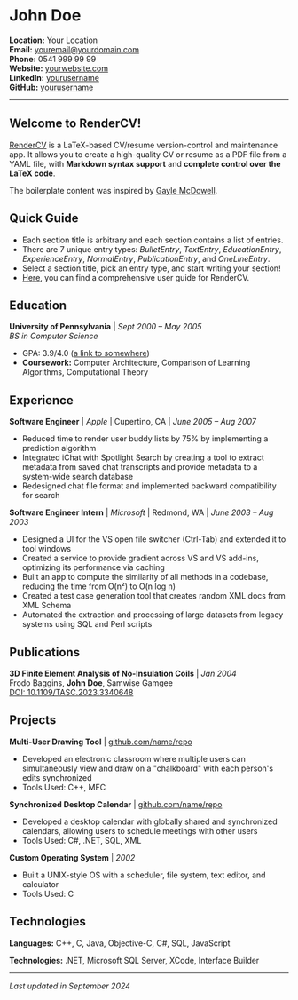 # John Doe

**Location:** Your Location  
**Email:** [youremail@yourdomain.com](mailto:youremail@yourdomain.com)  
**Phone:** 0541 999 99 99  
**Website:** [yourwebsite.com](https://yourwebsite.com/)  
**LinkedIn:** [yourusername](https://linkedin.com/in/yourusername)  
**GitHub:** [yourusername](https://github.com/yourusername)

---

## Welcome to RenderCV!

[RenderCV](https://rendercv.com) is a LaTeX-based CV/resume version-control and maintenance app. It allows you to create a high-quality CV or resume as a PDF file from a YAML file, with **Markdown syntax support** and **complete control over the LaTeX code**.

The boilerplate content was inspired by [Gayle McDowell](https://github.com/dnl-blkv/mcdowell-cv).

## Quick Guide

- Each section title is arbitrary and each section contains a list of entries.
- There are 7 unique entry types: *BulletEntry*, *TextEntry*, *EducationEntry*, *ExperienceEntry*, *NormalEntry*, *PublicationEntry*, and *OneLineEntry*.
- Select a section title, pick an entry type, and start writing your section!
- [Here](https://docs.rendercv.com/user_guide/), you can find a comprehensive user guide for RenderCV.

## Education

**University of Pennsylvania** | *Sept 2000 – May 2005*  
*BS in Computer Science*

- GPA: 3.9/4.0 ([a link to somewhere](https://example.com))
- **Coursework:** Computer Architecture, Comparison of Learning Algorithms, Computational Theory

## Experience

**Software Engineer** | *Apple* | Cupertino, CA | *June 2005 – Aug 2007*

- Reduced time to render user buddy lists by 75% by implementing a prediction algorithm
- Integrated iChat with Spotlight Search by creating a tool to extract metadata from saved chat transcripts and provide metadata to a system-wide search database
- Redesigned chat file format and implemented backward compatibility for search

**Software Engineer Intern** | *Microsoft* | Redmond, WA | *June 2003 – Aug 2003*

- Designed a UI for the VS open file switcher (Ctrl-Tab) and extended it to tool windows
- Created a service to provide gradient across VS and VS add-ins, optimizing its performance via caching
- Built an app to compute the similarity of all methods in a codebase, reducing the time from O(n²) to O(n log n)
- Created a test case generation tool that creates random XML docs from XML Schema
- Automated the extraction and processing of large datasets from legacy systems using SQL and Perl scripts

## Publications

**3D Finite Element Analysis of No-Insulation Coils** | *Jan 2004*  
Frodo Baggins, **John Doe**, Samwise Gamgee  
[DOI: 10.1109/TASC.2023.3340648](https://doi.org/10.1109/TASC.2023.3340648)

## Projects

**Multi-User Drawing Tool** | [github.com/name/repo](https://github.com/sinaatalay/rendercv)

- Developed an electronic classroom where multiple users can simultaneously view and draw on a "chalkboard" with each person's edits synchronized
- Tools Used: C++, MFC

**Synchronized Desktop Calendar** | [github.com/name/repo](https://github.com/sinaatalay/rendercv)

- Developed a desktop calendar with globally shared and synchronized calendars, allowing users to schedule meetings with other users
- Tools Used: C#, .NET, SQL, XML

**Custom Operating System** | *2002*

- Built a UNIX-style OS with a scheduler, file system, text editor, and calculator
- Tools Used: C

## Technologies

**Languages:** C++, C, Java, Objective-C, C#, SQL, JavaScript

**Technologies:** .NET, Microsoft SQL Server, XCode, Interface Builder

---

*Last updated in September 2024*
